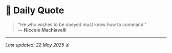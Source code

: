 # 📜 Daily Quote

> "He who wishes to be obeyed must know how to command."  
> — **Niccolo Machiavelli**

---

_Last updated: 22 May 2025 ⏳_
